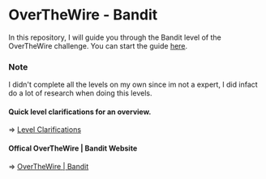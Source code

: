 # OverTheWire - Bandit

In this repository, I will guide you through the Bandit level of the OverTheWire challenge. You can start the guide [here](Level%200.md).

### Note 
I didn't complete all the levels on my own since im not a expert, I did infact do a lot of research when doing this levels.

#### Quick level clarifications for an overview.
 ⇒ [Level Clarifications](Quick%20Level%20Clarifications.md) 
 
#### Offical OverTheWire | Bandit Website

 ⇒ [OverTheWire | Bandit](https://overthewire.org/wargames/bandit/)


